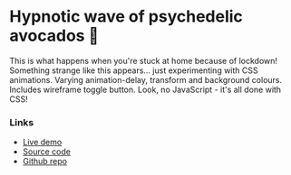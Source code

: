 # Hypnotic wave of psychedelic avocados 🥑

This is what happens when you're stuck at home because of lockdown! Something strange like this appears... just experimenting with CSS animations. Varying animation-delay, transform and background colours. Includes wireframe toggle button. Look, no JavaScript - it's all done with CSS!

### Links

+ [Live demo](https://css-hypnotic-wave-of-psychedelic-avocados.rolandjlevy.repl.co/)
+ [Source code](https://repl.it/@RolandJLevy/css-hypnotic-wave-of-psychedelic-avocados)
+ [Github repo](https://github.com/rolandjlevy/css-hypnotic-wave-of-psychedelic-avocados)